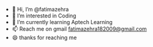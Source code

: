 - 👋 Hi, I’m @fatimazehra
- 👀 I’m interested in Coding
- 🌱 I’m currently learning Aptech Learning
- 📫 Reach me on gmail fatimazehra182009@gmail.com
- 😄 thanks for reaching me 

<!---
fatimazeh/fatimazeh is a ✨ special ✨ repository because its `README.md` (this file) appears on your GitHub profile.
You can click the Preview link to take a look at your changes.
--->
